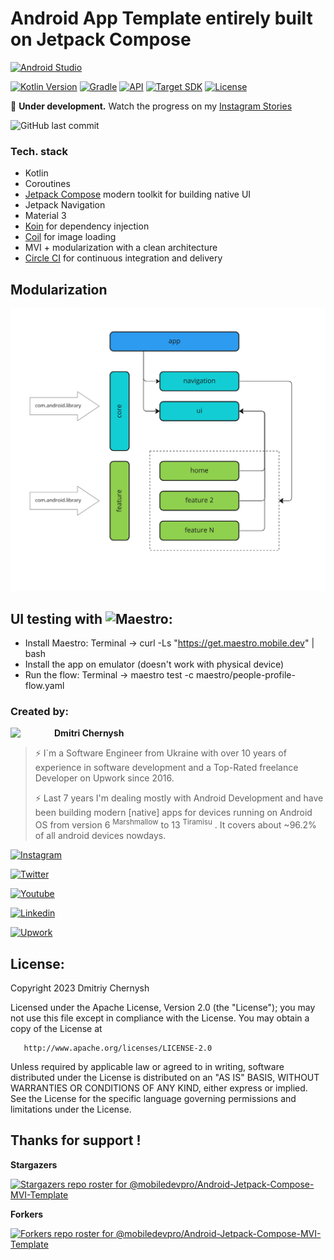# Android App Template entirely built on Jetpack Compose

[![Android Studio](https://img.shields.io/badge/Android%20Studio%20Giraffe-2022.3.1%20Canary%206-orange.svg?style=for-the-badge)](https://developer.android.com/studio/preview)

[![Kotlin Version](https://img.shields.io/badge/kotlin-1.8.0-blue.svg?style=for-the-badge)](http://kotlinlang.org/)
[![Gradle](https://img.shields.io/badge/gradle-8.0-blue.svg?style=for-the-badge)](https://lv.binarybabel.org/catalog/gradle/latest)
[![API](https://img.shields.io/badge/support%20min%20API-24%20[Android%207.0]-blue.svg?style=for-the-badge)](https://github.com/AndroidSDKSources/android-sdk-sources-list)
[![Target SDK](https://img.shields.io/badge/Target%20API%20Level-33%20[Android%2013]-blue.svg?style=for-the-badge)](https://developer.android.com/about/versions/13)
[![License](https://img.shields.io/badge/license-Apache%202.0-blue.svg?style=for-the-badge)](http://www.apache.org/licenses/LICENSE-2.0)

🔴 **Under development.** Watch the progress on my [Instagram Stories](https://instagr.am/mobiledevpro/)

![GitHub last commit](https://img.shields.io/github/last-commit/mobiledevpro/Android-Jetpack-Compose-MVI-Template?color=red&style=for-the-badge)


### Tech. stack

* Kotlin
* Coroutines
* [Jetpack Compose](https://developer.android.com/jetpack/compose) modern toolkit for building native UI
* Jetpack Navigation
* Material 3
* [Koin](https://insert-koin.io/docs/reference/koin-android/compose) for dependency injection
* [Coil](https://coil-kt.github.io/coil/compose/) for image loading
* MVI + modularization with a clean architecture
* [Circle CI](https://circleci.com/) for continuous integration and delivery

## Modularization

![modularization](doc/modularization.png)

## UI testing with ![Maestro](https://maestro.mobile.dev/):

* Install Maestro: Terminal -> curl -Ls "https://get.maestro.mobile.dev" | bash
* Install the app on emulator (doesn't work with physical device)
* Run the flow: Terminal ->  maestro test -c maestro/people-profile-flow.yaml


### Created by:

<a href="https://github.com/dmitriy-chernysh" target="_blank">
  <img src="https://s.gravatar.com/avatar/72c649d298a8f0f088fd0850e19b9147?s=400" width="70" align="left">
</a>

**Dmitri Chernysh**

> ⚡️ I`m a Software Engineer from Ukraine with over 10 years of experience in software development and a Top-Rated freelance Developer on Upwork since 2016.
> 
> ⚡️ Last 7 years I'm dealing mostly with Android Development and have been building modern [native] apps for devices running on Android OS from version 6 <sup>Marshmallow</sup> to 13 <sup>Tiramisu</sup> . It covers about ~96.2% of all android devices nowdays.
>

   
[![Instagram](https://img.shields.io/badge/-instagram-E4405F?logo=instagram&message=behind+the+scenes+of+building+apps+in+stories&label=Behind+the+scenes+of+building+apps+in+stories&style=for-the-badge&logoColor=white)](https://www.instagram.com/mobiledevpro/)

[![Twitter](https://img.shields.io/badge/-twitter-1DA1F2?logo=twitter&style=for-the-badge&message=tweeting+about+android+dev&label=tweeting+about+android+dev&logoColor=white)](https://twitter.com/mobiledev_pro)

[![Youtube](https://img.shields.io/badge/-youtube-red?logo=youtube&message=Youtube&label=Shorts&style=for-the-badge)](https://www.youtube.com/@mobiledevpro/shorts)

[![Linkedin](https://img.shields.io/badge/-linkedin-0A66C2?logo=linkedin&style=for-the-badge&logoColor=white&label=connect+on)](https://www.linkedin.com/in/dmitriychernysh/)

[![Upwork](https://img.shields.io/badge/-upwork-brightgreen?logo=upwork&message=Upwork&label=Top+Rated+Plus+Developer+on&style=for-the-badge)](https://www.upwork.com/freelancers/~01fb21586ed544f07b)

## License:

Copyright 2023 Dmitriy Chernysh

Licensed under the Apache License, Version 2.0 (the "License");
you may not use this file except in compliance with the License.
You may obtain a copy of the License at

       http://www.apache.org/licenses/LICENSE-2.0

Unless required by applicable law or agreed to in writing, software
distributed under the License is distributed on an "AS IS" BASIS,
WITHOUT WARRANTIES OR CONDITIONS OF ANY KIND, either express or implied.
See the License for the specific language governing permissions and
limitations under the License.

## Thanks for support !
**Stargazers**

[![Stargazers repo roster for @mobiledevpro/Android-Jetpack-Compose-MVI-Template](https://reporoster.com/stars/dark/mobiledevpro/Android-Jetpack-Compose-MVI-Template)](https://github.com/mobiledevpro/Android-Jetpack-Compose-MVI-Template/stargazers)

**Forkers**

[![Forkers repo roster for @mobiledevpro/Android-Jetpack-Compose-MVI-Template](https://reporoster.com/forks/dark/mobiledevpro/Android-Jetpack-Compose-MVI-Template)](https://github.com/mobiledevpro/Android-Jetpack-Compose-MVI-Template/network/members)
